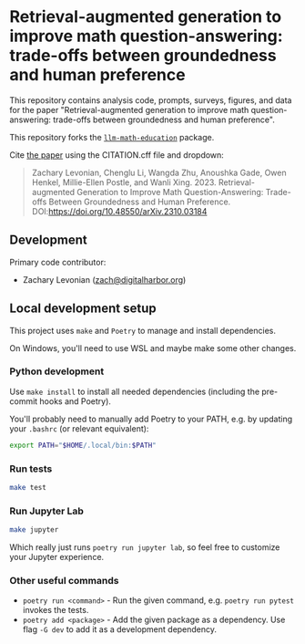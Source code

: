 # Retrieval-augmented generation to improve math question-answering: trade-offs between groundedness and human preference

This repository contains analysis code, prompts, surveys, figures, and data for the paper "Retrieval-augmented generation to improve math question-answering: trade-offs between groundedness and human preference".

This repository forks the [`llm-math-education`](https://github.com/DigitalHarborFoundation/llm-math-education) package.

Cite [the paper](https://arxiv.org/abs/2310.03184) using the CITATION.cff file and dropdown:

>Zachary Levonian, Chenglu Li, Wangda Zhu, Anoushka Gade, Owen Henkel, Millie-Ellen Postle, and Wanli Xing. 2023. Retrieval-augmented Generation to Improve Math Question-Answering: Trade-offs Between Groundedness and Human Preference. DOI:https://doi.org/10.48550/arXiv.2310.03184

## Development

Primary code contributor:

 - Zachary Levonian (<zach@digitalharbor.org>)

## Local development setup

This project uses `make` and `Poetry` to manage and install dependencies.

On Windows, you'll need to use WSL and maybe make some other changes.

### Python development

Use `make install` to install all needed dependencies (including the pre-commit hooks and Poetry).

You'll probably need to manually add Poetry to your PATH, e.g. by updating your `.bashrc` (or relevant equivalent):

```bash
export PATH="$HOME/.local/bin:$PATH"
```

### Run tests

```bash
make test
```

### Run Jupyter Lab

```bash
make jupyter
```

Which really just runs `poetry run jupyter lab`, so feel free to customize your Jupyter experience.

### Other useful commands

 - `poetry run <command>` - Run the given command, e.g. `poetry run pytest` invokes the tests.
 - `poetry add <package>` - Add the given package as a dependency. Use flag `-G dev` to add it as a development dependency.
